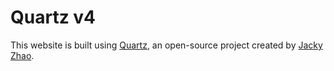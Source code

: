 # Quartz v4

This website is built using [Quartz](https://quartz.jzhao.xyz/), an open-source project created by [Jacky Zhao](https://github.com/jackyzha0).

